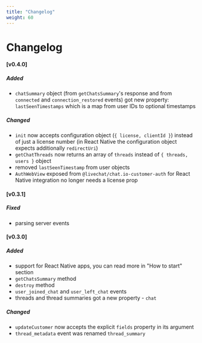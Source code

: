 ```yaml
---
title: "Changelog"
weight: 60
---
```


# Changelog

#### [v0.4.0]

##### Added

* `chatSummary` object (from `getChatsSummary`'s response and from `connected`
  and `connection_restored` events) got new property: `lastSeenTimestamps` which
  is a map from user IDs to optional timestamps

##### Changed

* `init` now accepts configuration object (`{ license, clientId }`) instead of
  just a license number (in React Native the configuration object expects
  additionally `redirectUri`)
* `getChatThreads` now returns an array of `threads` instead of `{ threads,
  users }` object
* removed `lastSeenTimestamp` from user objects
* `AuthWebView` exposed from `@livechat/chat.io-customer-auth` for React Native
  integration no longer needs a license prop

#### [v0.3.1]

##### Fixed

* parsing server events

#### [v0.3.0]

##### Added

* support for React Native apps, you can read more in "How to start" section
* `getChatsSummary` method
* `destroy` method
* `user_joined_chat` and `user_left_chat` events
* threads and thread summaries got a new property - `chat`

##### Changed

* `updateCustomer` now accepts the explicit `fields` property in its argument
* `thread_metadata` event was renamed `thread_summary`
